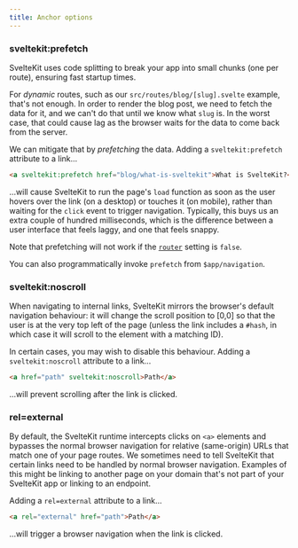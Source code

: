 ```yaml
---
title: Anchor options
---
```


### sveltekit:prefetch

SvelteKit uses code splitting to break your app into small chunks (one per route), ensuring fast startup times.

For _dynamic_ routes, such as our `src/routes/blog/[slug].svelte` example, that's not enough. In order to render the blog post, we need to fetch the data for it, and we can't do that until we know what `slug` is. In the worst case, that could cause lag as the browser waits for the data to come back from the server.

We can mitigate that by _prefetching_ the data. Adding a `sveltekit:prefetch` attribute to a link...

```html
<a sveltekit:prefetch href="blog/what-is-sveltekit">What is SvelteKit?</a>
```

...will cause SvelteKit to run the page's `load` function as soon as the user hovers over the link (on a desktop) or touches it (on mobile), rather than waiting for the `click` event to trigger navigation. Typically, this buys us an extra couple of hundred milliseconds, which is the difference between a user interface that feels laggy, and one that feels snappy.

Note that prefetching will not work if the [`router`](#ssr-and-javascript-router) setting is `false`.

You can also programmatically invoke `prefetch` from `$app/navigation`.

### sveltekit:noscroll

When navigating to internal links, SvelteKit mirrors the browser's default navigation behaviour: it will change the scroll position to [0,0] so that the user is at the very top left of the page (unless the link includes a `#hash`, in which case it will scroll to the element with a matching ID).

In certain cases, you may wish to disable this behaviour. Adding a `sveltekit:noscroll` attribute to a link...

```html
<a href="path" sveltekit:noscroll>Path</a>
```

...will prevent scrolling after the link is clicked.

### rel=external

By default, the SvelteKit runtime intercepts clicks on `<a>` elements and bypasses the normal browser navigation for relative (same-origin) URLs that match one of your page routes. We sometimes need to tell SvelteKit that certain links need to be handled by normal browser navigation. Examples of this might be linking to another page on your domain that's not part of your SvelteKit app or linking to an endpoint.

Adding a `rel=external` attribute to a link...

```html
<a rel="external" href="path">Path</a>
```

...will trigger a browser navigation when the link is clicked.
